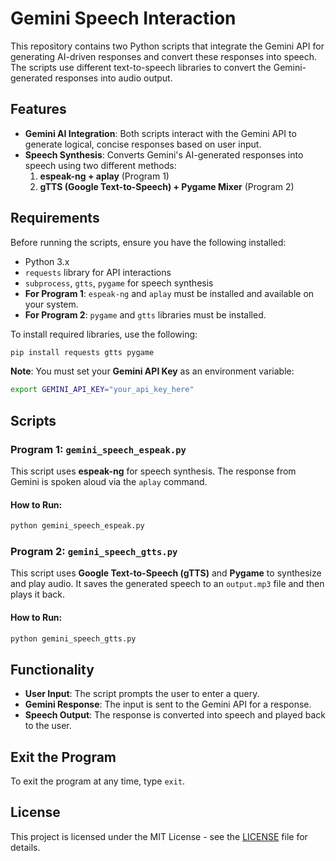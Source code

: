 # Gemini Speech Interaction

This repository contains two Python scripts that integrate the Gemini API for generating AI-driven responses and convert these responses into speech. The scripts use different text-to-speech libraries to convert the Gemini-generated responses into audio output.

## Features

- **Gemini AI Integration**: Both scripts interact with the Gemini API to generate logical, concise responses based on user input.
- **Speech Synthesis**: Converts Gemini's AI-generated responses into speech using two different methods:
  1. **espeak-ng + aplay** (Program 1)
  2. **gTTS (Google Text-to-Speech) + Pygame Mixer** (Program 2)

## Requirements

Before running the scripts, ensure you have the following installed:

- Python 3.x
- `requests` library for API interactions
- `subprocess`, `gtts`, `pygame` for speech synthesis
- **For Program 1**: `espeak-ng` and `aplay` must be installed and available on your system.
- **For Program 2**: `pygame` and `gtts` libraries must be installed.

To install required libraries, use the following:

```bash
pip install requests gtts pygame
```

**Note**: You must set your **Gemini API Key** as an environment variable:

```bash
export GEMINI_API_KEY="your_api_key_here"
```

## Scripts

### Program 1: `gemini_speech_espeak.py`

This script uses **espeak-ng** for speech synthesis. The response from Gemini is spoken aloud via the `aplay` command.

#### How to Run:
```bash
python gemini_speech_espeak.py
```

### Program 2: `gemini_speech_gtts.py`

This script uses **Google Text-to-Speech (gTTS)** and **Pygame** to synthesize and play audio. It saves the generated speech to an `output.mp3` file and then plays it back.

#### How to Run:
```bash
python gemini_speech_gtts.py
```

## Functionality

- **User Input**: The script prompts the user to enter a query.
- **Gemini Response**: The input is sent to the Gemini API for a response.
- **Speech Output**: The response is converted into speech and played back to the user.

## Exit the Program

To exit the program at any time, type `exit`.

## License

This project is licensed under the MIT License - see the [LICENSE](LICENSE) file for details.
